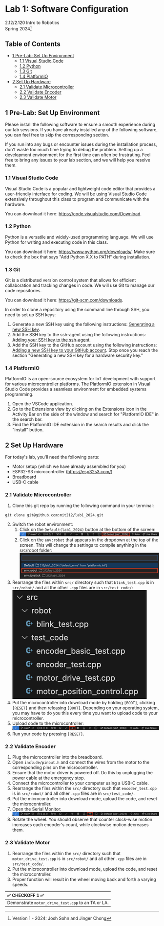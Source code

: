 # Lab 1: Software Configuration

2.12/2.120 Intro to Robotics  
Spring 2024[^1]

## Table of Contents
- [1 Pre-Lab: Set Up Environment](#1-pre-lab-set-up-environment)
  - [1.1 Visual Studio Code](#11-visual-studio-code)
  - [1.2 Python](#12-python)
  - [1.3 Git](#13-git)
  - [1.4 PlatformIO](#14-platformio)
- [2 Set Up Hardware](#2-set-up-hardware)
  - [2.1 Validate Microcontroller](#21-validate-microcontroller)
  - [2.2 Validate Encoder](#22-validate-encoder)
  - [2.3 Validate Motor](#23-validate-motor)

## 1 Pre-Lab: Set Up Environment
Please install the following software to ensure a smooth experience during our lab sessions. If you have already installed any of the following software, you can feel free to skip the corresponding section.

If you run into any bugs or encounter issues during the installation process, don't waste too much time trying to debug the problem. Setting up a development environment for the first time can often be frustrating. Feel free to bring any issues to your lab section, and we will help you resolve them.

### 1.1 Visual Studio Code

Visual Studio Code is a popular and lightweight code editor that provides a user-friendly interface for coding. We will be using Visual Studio Code extensively throughout this class to program and communicate with the hardware.

You can download it here: https://code.visualstudio.com/Download. 

### 1.2 Python

Python is a versatile and widely-used programming language. We will use Python for writing and executing code in this class.

You can download it here: https://www.python.org/downloads/. Make sure to check the box that says "Add Python X.X to PATH" during installation.

### 1.3 Git

Git is a distributed version control system that allows for efficient collaboration and tracking changes in code. We will use Git to manage our code repositories.

You can download it here: https://git-scm.com/downloads.

In order to clone a repository using the command line through SSH, you need to set up SSH keys:
1. Generate a new SSH key using the following instructions: [Generating a new SSH key](https://docs.github.com/en/authentication/connecting-to-github-with-ssh/generating-a-new-ssh-key-and-adding-it-to-the-ssh-agent#generating-a-new-ssh-key).
2. Add the SSH key to the ssh-agent using the following instructions: [Adding your SSH key to the ssh-agent](https://docs.github.com/en/authentication/connecting-to-github-with-ssh/generating-a-new-ssh-key-and-adding-it-to-the-ssh-agent#adding-your-ssh-key-to-the-ssh-agent).
3. Add the SSH key to the GitHub account using the following instructions: [Adding a new SSH key to your GitHub account](https://docs.github.com/en/authentication/connecting-to-github-with-ssh/adding-a-new-ssh-key-to-your-github-account). Stop once you reach the section "Generating a new SSH key for a hardware security key."

### 1.4 PlatformIO

PlatformIO is an open-source ecosystem for IoT development with support for various microcontroller platforms. The PlatformIO extension in Visual Studio Code provides a seamless environment for embedded systems programming.

1. Open the VSCode application.
2. Go to the Extensions view by clicking on the Extensions icon in the Activity Bar on the side of the window and search for "PlatformIO IDE" in the search bar.
3. Find the PlatformIO IDE extension in the search results and click the "Install" button.

## 2 Set Up Hardware

For today's lab, you'll need the following parts:
- Motor setup (which we have already assembled for you)
- ESP32-S3 microcontroller (https://esp32s3.com/)
- Breadboard
- USB-C cable

### 2.1 Validate Microcontroller
1. Clone this git repo by running the following command in your terminal: 
```
git clone git@github.com:mit212/lab1_2024.git
```
2. Switch the robot environment:
   1. Click on the `Default(lab1_2024)` button at the bottom of the screen:  
  ![](./.images/robot_env1.png)  
   2. Click on the `env:robot` that appears in the dropdown at the top of the screen. This will change the settings to compile anything in the src/robot folder:  
  ![](./.images/robot_env2.png)  
3. Rearrange the files within `src/` directory such that `blink_test.cpp` is in `src/robot/` and all the other `.cpp` files are in `src/test_code/`:  
  ![](./.images/blink_test.png)  
4. Put the microcontroller into download mode by holding `[BOOT]`, clicking `[RESET]` and then releasing `[BOOT]`. Depending on your operating system, you may have to do you this every time you want to upload code to your microcontroller.
5. Upload code to the microcontroller:  
  ![](./.images/upload.png)  
1. Run your code by pressing `[RESET]`.

### 2.2 Validate Encoder
1. Plug the microcontroller into the breadboard.
2. Open `include/pinout.h` and connect the wires from the motor to the corresponding pins on the microcontroller.
3. Ensure that the motor driver is powered off. Do this by unplugging the power cable at the emergency stop.
4. Connect the microcontroller to your computer using a USB-C cable.
5. Rearrange the files within the `src/` directory such that `encoder_test.cpp` is in `src/robot/` and all other `.cpp` files are in `src/test_code/`.
6. Put the microcontroller into download mode, upload the code, and reset the microcontroller.
7. Open the Serial Monitor:
  ![](./.images/serial_monitor.png)  
8. Rotate the wheel. You should observe that counter clock-wise motion increases each encoder's count, while clockwise motion decreases them.

### 2.3 Validate Motor
1. Rearrange the files within the `src/` directory such that `motor_drive_test.cpp` is in `src/robot/` and all other `.cpp` files are in `src/test_code/`.
2. Put the microcontroller into download mode, upload the code, and reset the microcontroller.
3. Proper function will result in the wheel moving back and forth a varying speeds.

| :white_check_mark: CHECKOFF 1 :white_check_mark:   |
|:---------------------------------------------------|
| Demonstrate `motor_drive_test.cpp` to an TA or LA. |

[^1]: Version 1 - 2024: Josh Sohn and Jinger Chong
